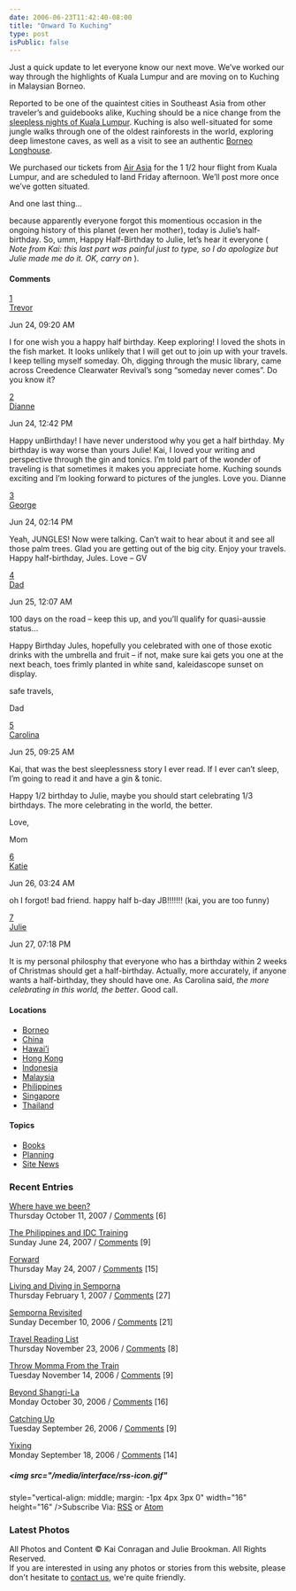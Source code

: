 ```yaml
---
date: 2006-06-23T11:42:40-08:00
title: "Onward To Kuching"
type: post
isPublic: false
---
```


Just a quick update to let everyone know our next move. We’ve worked our way through the highlights of Kuala Lumpur and are moving on to Kuching in Malaysian Borneo.

Reported to be one of the quaintest cities in Southeast Asia from other traveler’s and guidebooks alike, Kuching should be a nice change from the [sleepless nights of Kuala Lumpur](http://www.somedaynevercomes.com/article/sleepless). Kuching is also well-situated for some jungle walks through one of the oldest rainforests in the world, exploring deep limestone caves, as well as a visit to see an authentic [Borneo Longhouse](http://en.wikipedia.org/wiki/Longhouse#Borneo_Longhouse).

We purchased our tickets from [Air Asia](http://airasia.com) for the 1 1/2 hour flight from Kuala Lumpur, and are scheduled to land Friday afternoon. We’ll post more once we’ve gotten situated.

And one last thing…

because apparently everyone forgot this momentious occasion in the ongoing history of this planet (even her mother), today is Julie’s half-birthday. So, umm, Happy Half-Birthday to Julie, let’s hear it everyone ( *Note from Kai: this last part was painful just to type, so I do apologize but Julie made me do it. OK, carry on* ).

#### <span id="comment">Comments</span>

<a href="http://somedaynevercomes.com/article/onward-to-kuching#c000138"
id="c000138">1</a>  
<a href="mailto:trevor@trevorvonstein.com" rel="nofollow">Trevor</a>

Jun 24, 09:20 AM

I for one wish you a happy half birthday. Keep exploring! I loved the
shots in the fish market. It looks unlikely that I will get out to join
up with your travels. I keep telling myself someday. Oh, digging through
the music library, came across Creedence Clearwater Revival’s song
“someday never comes”. Do you know it?

<a href="http://somedaynevercomes.com/article/onward-to-kuching#c000139"
id="c000139">2</a>  
<a href="mailto:dianne@palcare.org" rel="nofollow">Dianne</a>

Jun 24, 12:42 PM

Happy unBirthday! I have never understood why you get a half birthday.
My birthday is way worse than yours Julie! Kai, I loved your writing and
perspective through the gin and tonics. I’m told part of the wonder of
traveling is that sometimes it makes you appreciate home. Kuching sounds
exciting and I’m looking forward to pictures of the jungles. Love you.
Dianne

<a href="http://somedaynevercomes.com/article/onward-to-kuching#c000140"
id="c000140">3</a>  
<a href="mailto:gardenergeorge@comcast.net" rel="nofollow">George</a>

Jun 24, 02:14 PM

Yeah, JUNGLES! Now were talking. Can’t wait to hear about it and see all
those palm trees. Glad you are getting out of the big city. Enjoy your
travels. Happy half-birthday, Jules. Love – GV

<a href="http://somedaynevercomes.com/article/onward-to-kuching#c000141"
id="c000141">4</a>  
<a href="mailto:lconragan@hotmail.com" rel="nofollow">Dad</a>

Jun 25, 12:07 AM

100 days on the road – keep this up, and you’ll qualify for quasi-aussie
status…

Happy Birthday Jules, hopefully you celebrated with one of those exotic
drinks with the umbrella and fruit – if not, make sure kai gets you one
at the next beach, toes frimly planted in white sand, kaleidascope
sunset on display.

safe travels,

Dad

<a href="http://somedaynevercomes.com/article/onward-to-kuching#c000143"
id="c000143">5</a>  
<a href="mailto:clconragan@hotmail.com" rel="nofollow">Carolina</a>

Jun 25, 09:25 AM

Kai, that was the best sleeplessness story I ever read. If I ever can’t
sleep, I’m going to read it and have a gin & tonic.

Happy 1/2 birthday to Julie, maybe you should start celebrating 1/3
birthdays. The more celebrating in the world, the better.

Love,

Mom

<a href="http://somedaynevercomes.com/article/onward-to-kuching#c000144"
id="c000144">6</a>  
<a href="mailto:kmorange@coastal.ca.gov" rel="nofollow">Katie</a>

Jun 26, 03:24 AM

oh I forgot! bad friend. happy half b-day JB!!!!!!! (kai, you are too
funny)

<a href="http://somedaynevercomes.com/article/onward-to-kuching#c000147"
id="c000147">7</a>  
<a href="mailto:julie@somedaynevercomes.com" rel="nofollow">Julie</a>

Jun 27, 07:18 PM

It is my personal philosphy that everyone who has a birthday within 2
weeks of Christmas should get a half-birthday. Actually, more
accurately, if anyone wants a half-birthday, they should have one. As
Carolina said, *the more celebrating in this world, the better*. Good
call.

#### Locations

- [Borneo](http://somedaynevercomes.com/category/Borneo/)
- [China](http://somedaynevercomes.com/category/China/)
- [Hawai’i](http://somedaynevercomes.com/category/Hawaii/)
- [Hong Kong](http://somedaynevercomes.com/category/Hong-Kong/)
- [Indonesia](http://somedaynevercomes.com/category/Indonesia/)
- [Malaysia](http://somedaynevercomes.com/category/Malaysia/)
- [Philippines](http://somedaynevercomes.com/category/Philippines/)
- [Singapore](http://somedaynevercomes.com/category/Singapore/)
- [Thailand](http://somedaynevercomes.com/category/Thailand/)

#### Topics

- [Books](http://somedaynevercomes.com/category/Books/)
- [Planning](http://somedaynevercomes.com/category/planning/)
- [Site News](http://somedaynevercomes.com/category/Site-News/)

### Recent Entries

<a href="http://somedaynevercomes.com/article/where-have-we-been"
rel="bookmark">Where have we been?</a>  
<span class="date">Thursday October 11, 2007</span> / <a
href="http://somedaynevercomes.com/article/where-have-we-been#comment"
class="comments_invite">Comments</a> \[6\]

<a
href="http://somedaynevercomes.com/article/the-philippines-and-idc-training"
rel="bookmark">The Philippines and IDC Training</a>  
<span class="date">Sunday June 24, 2007</span> / <a
href="http://somedaynevercomes.com/article/the-philippines-and-idc-training#comment"
class="comments_invite">Comments</a> \[9\]

<a href="http://somedaynevercomes.com/article/forward"
rel="bookmark">Forward</a>  
<span class="date">Thursday May 24, 2007</span> /
<a href="http://somedaynevercomes.com/article/forward#comment"
class="comments_invite">Comments</a> \[15\]

<a
href="http://somedaynevercomes.com/article/living-and-diving-in-semporna"
rel="bookmark">Living and Diving in Semporna</a>  
<span class="date">Thursday February 1, 2007</span> / <a
href="http://somedaynevercomes.com/article/living-and-diving-in-semporna#comment"
class="comments_invite">Comments</a> \[27\]

<a href="http://somedaynevercomes.com/article/semporna-revisited"
rel="bookmark">Semporna Revisited</a>  
<span class="date">Sunday December 10, 2006</span> / <a
href="http://somedaynevercomes.com/article/semporna-revisited#comment"
class="comments_invite">Comments</a> \[21\]

<a href="http://somedaynevercomes.com/books/travel-reading-list"
rel="bookmark">Travel Reading List</a>  
<span class="date">Thursday November 23, 2006</span> /
<a href="http://somedaynevercomes.com/books/travel-reading-list#comment"
class="comments_invite">Comments</a> \[8\]

<a
href="http://somedaynevercomes.com/article/throw-momma-from-the-train"
rel="bookmark">Throw Momma From the Train</a>  
<span class="date">Tuesday November 14, 2006</span> / <a
href="http://somedaynevercomes.com/article/throw-momma-from-the-train#comment"
class="comments_invite">Comments</a> \[9\]

<a href="http://somedaynevercomes.com/article/beyond-shangri-la"
rel="bookmark">Beyond Shangri-La</a>  
<span class="date">Monday October 30, 2006</span> /
<a href="http://somedaynevercomes.com/article/beyond-shangri-la#comment"
class="comments_invite">Comments</a> \[16\]

<a href="http://somedaynevercomes.com/article/catching-up"
rel="bookmark">Catching Up</a>  
<span class="date">Tuesday September 26, 2006</span> /
<a href="http://somedaynevercomes.com/article/catching-up#comment"
class="comments_invite">Comments</a> \[9\]

<a href="http://somedaynevercomes.com/article/yixing"
rel="bookmark">Yixing</a>  
<span class="date">Monday September 18, 2006</span> /
<a href="http://somedaynevercomes.com/article/yixing#comment"
class="comments_invite">Comments</a> \[14\]

##### <img src="/media/interface/rss-icon.gif"

style="vertical-align: middle; margin: -1px 4px 3px 0" width="16"
height="16" />Subscribe Via:  [RSS](http://www.somedaynevercomes.com/rss/ "xml_feed_title") or [Atom](http://www.somedaynevercomes.com/atom/ "xml_feed_title")

### Latest Photos

All Photos and Content © Kai Conragan and Julie Brookman. All Rights
Reserved.  
If you are interested in using any photos or stories from this website,
please don't hesitate to [contact
us](mailto:info@somedaynevercomes.com "Send Us An Email"), we're quite
friendly.
